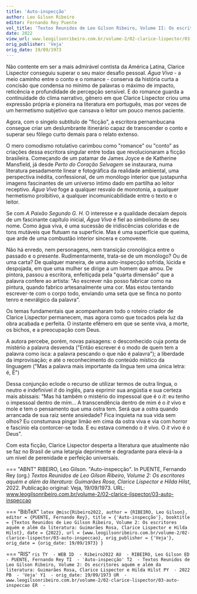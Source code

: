 ```yaml
---
title: 'Auto-inspecção'
author: Leo Gilson Ribeiro
editor: Fernando Rey Puente
vol_title: 'Textos Reunidos de Leo Gilson Ribeiro, Volume II: Os escritores aquém e além da literatura: Guimarães Rosa, Clarice Lispector e Hilda Hilst'
date: 2022
view_url: www.leogilsonribeiro.com.br/volume-2/02-clarice-lispector/03-auto-inspeccao
orig_publisher: 'Veja'
orig_date: 19/09/1973
---
```


Não contente em ser a mais admirável contista da América Latina, Clarice Lispector conseguiu superar o seu maior desafio pessoal. *Água Viva* - a meio caminho entre o conto e o romance - conserva da história curta a concisão que condensa no mínimo de palavras o máximo de impacto, reticência e profundidade de percepção sensível. E do romance guarda a continuidade do clima narrativo, gênero em que Clarice Lispector criou uma expressão própria e pioneira na literatura em português, mas por vezes de um hermetismo subjetivo que cansava o leitor um pouco menos paciente.

Agora, com o singelo subtítulo de "ficção", a escritora pernambucana consegue criar um deslumbrante itinerário capaz de transcender o conto e superar seu fôlego curto demais para o relato extenso.

O mero comodismo rotulativo carimbou como "romance" ou "conto" as criações dessa escritora singular entre todas que revolucionaram a ficção brasileira. Começando de um patamar de James Joyce e de Katherine Mansfield, já desde *Perto do Coração Selvagem* se instaurara, numa literatura pesadamente linear e fotográfica da realidade ambiental, uma perspectiva inédita, confessional, de um monólogo interior que justapunha imagens fascinantes de um universo íntimo dado em partilha ao leitor receptivo. *Água Viva* foge a qualquer resvalo de monotonia, a qualquer hermetismo proibitivo, a qualquer incomunicabilidade entre o texto e o leitor.

Se com *A Paixão Segundo G. H.* O interesse e a qualidade decaíam depois de um fascinante capítulo inicial, *Água Viva* é fiel ao simbolismo de seu nome. Como água viva, é uma sucessão de iridiscências coloridas e de tons mutáveis que flutuam na superfície. Mas é uma superfície que queima, que arde de uma combustão interior sincera e comovente.

Não há enredo, nem personagens, nem transição cronológica entre o passado e o presente. Rudimentarmente, trata-se de um monólogo? Ou de uma carta? De qualquer maneira, de uma auto-inspecção sofrida, lúcida e despojada, em que uma mulher se dirige a um homem que amou. De pintora, passou a escritora, enfeitiçada pela "quarta dimensão" que a palavra confere ao artista: "Ao escrever não posso fabricar como na pintura, quando fabrico artesanalmente uma cor. Mas estou tentando escrever-te com o corpo todo, enviando uma seta que se finca no ponto tenro e nevrálgico da palavra".

Os temas fundamentais que acompanharam todo o roteiro criador de Clarice Lispector permanecem, mas agora como que tocados pela luz da obra acabada e perfeita. O instante efêmero em que se sente viva, a morte, os bichos, e a preocupação com Deus.

A autora percebe, porém, novas paisagens: o desconhecido cuja ponta de mistério a palavra desvenda ("Então escrever é o modo de quem tem a palavra como isca: a palavra pescando o que não é palavra"); a liberdade da improvisação; e até o reconhecimento do conteúdo místico da linguagem ("Mas a palavra mais importante da língua tem uma única letra: é, É")

Dessa conjunção eclode o recurso de utilizar termos de outra língua, o neutro e indefinível *it* do inglês, para exprimir sua angústia e sua certeza mais abissais: "Mas há também o mistério do impessoal que é o *it*: eu tenho o impessoal dentro de mim... A transcendência dentro de mim é o *it* vivo e mole e tem o pensamento que uma ostra tem. Será que a ostra quando arrancada de sua raiz sente ansiedade? Fica inquieta na sua vida sem olhos? Eu constumava pingar limão em cima da ostra viva e via com horror e fascínio ela contorcer-se toda. E eu estava comendo o *it* vivo. O *it* vivo é o Deus".

Com esta ficção, Clarice Lispector desperta a literatura que atualmente não se faz no Brasil de uma letargia deprimente e degradante para elevá-la a um nivel de perenidade e perfeição universais.


=== "ABNT"
    RIBEIRO, Leo Gilson. "Auto-inspecção". In PUENTE, Fernando Rey (org.) <em>Textos Reunidos de Leo Gilson Ribeiro, Volume 2: Os escritores aquém e além da literatura: Guimarães Rosa, Clarice Lispector e Hilda Hilst</em>, 2022. Publicação original: Veja, 19/09/1973. URL: <a href="yml_view_url">www.leogilsonribeiro.com.br/volume-2/02-clarice-lispector/03-auto-inspeccao</a>

=== "BibTeX"
    ```latex
    @misc{Ribeiro2022,
    author = {RIBEIRO, Leo Gilson},
    editor = {PUENTE, Fernando Rey},
    title = {'Auto-inspecção'},
    booktitle = {Textos Reunidos de Leo Gilson Ribeiro, Volume 2: Os escritores aquém e além da literatura: Guimarães Rosa, Clarice Lispector e Hilda Hilst},
    date = {2022},
    url = {www.leogilsonribeiro.com.br/volume-2/02-clarice-lispector/03-auto-inspeccao},
    orig_publisher = {'Veja'},
    orig_date = {orig_date: 19/09/1973}
    }
    ```

=== "RIS"
    ```ris
    TY  - WEB
    ID  - Ribeiro2022
    AU  - RIBEIRO, Leo Gilson
    ED  - PUENTE, Fernando Rey
    TI  - 'Auto-inspecção'
    T2  - Textos Reunidos de Leo Gilson Ribeiro, Volume 2: Os escritores aquém e além da literatura: Guimarães Rosa, Clarice Lispector e Hilda Hilst
    PY  - 2022
    PB  - 'Veja'
    Y1  - orig_date: 19/09/1973
    UR  - www.leogilsonribeiro.com.br/volume-2/02-clarice-lispector/03-auto-inspeccao
    ER  - 
    ```
